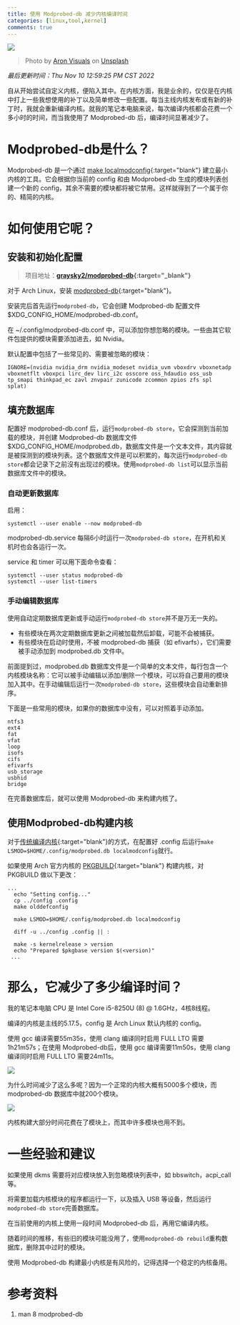 ```yaml
---
title: 使用 Modprobed-db 减少内核编译时间
categories: [linux,tool,kernel]
comments: true
---
```


<a data-fancybox="modprobed-db" href="../assets/img/post/modprobed-db/image01.jpg"><img src="../assets/img/post/modprobed-db/image01.jpg"></a>

> Photo by <a href="https://unsplash.com/@aronvisuals?utm_source=unsplash&utm_medium=referral&utm_content=creditCopyText">Aron Visuals</a> on <a href="https://unsplash.com/?utm_source=unsplash&utm_medium=referral&utm_content=creditCopyText">Unsplash</a>

*最后更新时间：Thu Nov 10 12:59:25 PM CST 2022*

自从开始尝试自定义内核，便陷入其中。在内核方面，我是业余的，仅仅是在内核中打上一些我想使用的补丁以及简单修改一些配置。每当主线内核发布或有新的补丁时，我就会重新编译内核。就我的笔记本电脑来说，每次编译内核都会花费一个多小时的时间，而当我使用了  Modprobed-db 后，编译时间显著减少了。

# Modprobed-db是什么？

Modprobed-db 是一个通过 [make localmodconfig](https://www.kernel.org/doc/html/latest/admin-guide/README.html?highlight=localmodconfig#configuring-the-kernel){:target="blank"} 建立最小内核的工具。它会根据你当前的 config 和由 Modprobed-db 生成的模块列表创建一个新的 config，其余不需要的模块都将被它禁用。这样就得到了一个属于你的、精简的内核。

# 如何使用它呢？

## 安装和初始化配置

> 项目地址：**[graysky2/modprobed-db](https://github.com/graysky2/modprobed-db){:target="_blank"}**  

对于 Arch Linux，安装 [modprobed-db](https://aur.archlinux.org/packages/modprobed-db){:target="blank"}。

安装完后首先运行`modprobed-db`，它会创建 Modprobed-db 配置文件 $XDG_CONFIG_HOME/modprobed-db.conf。

在 ~/.config/modprobed-db.conf 中，可以添加你想忽略的模块。一些由其它软件包提供的模块需要添加进去，如 Nvidia。

默认配置中包括了一些常见的、需要被忽略的模块：

```
IGNORE=(nvidia nvidia_drm nvidia_modeset nvidia_uvm vboxdrv vboxnetadp vboxnetflt vboxpci lirc_dev lirc_i2c osscore oss_hdaudio oss_usb tp_smapi thinkpad_ec zavl znvpair zunicode zcommon zpios zfs spl splat)
```

## 填充数据库

配置好 modprobed-db.conf 后，运行`modprobed-db store`，它会探测到当前加载的模块，并创建 Modprobed-db 数据库文件 $XDG_CONFIG_HOME/modprobed.db，数据库文件是一个文本文件，其内容就是被探测到的模块列表。这个数据库文件是可以积累的，每次运行`modprobed-db store`都会记录下之前沒有出现过的模块。使用`modprobed-db list`可以显示当前数据库文件中的模块。

### 自动更新数据库

启用：

```
systemctl --user enable --now modprobed-db
```

modprobed-db.service 每隔6小时运行一次`modprobed-db store`，在开机和关机时也会各运行一次。

service 和 timer 可以用下面命令查看：

```
systemctl --user status modprobed-db
systemctl --user list-timers
```

### 手动编辑数据库

使用自动定期数据库更新或手动运行`modprobed-db store`并不是万无一失的。

- 有些模块在两次定期数据库更新之间被加载然后卸载，可能不会被捕获。
- 有些模块在启动时使用，不被 modprobed-db 捕获（如 efivarfs），它们需要被手动添加到 modprobed.db 文件中。

前面提到过，modprobed.db 数据库文件是一个简单的文本文件，每行包含一个内核模块名称：它可以被手动编辑以添加/删除一个模块，可以将自己要用的模块加入其中。在手动编辑后运行一次`modprobed-db store`，这些模块会自动重新排序。

下面是一些常用的模块，如果你的数据库中没有，可以对照着手动添加。

```
ntfs3
ext4
fat
vfat
loop
isofs
cifs
efivarfs
usb_storage
usbhid
bridge
```

在完善数据库后，就可以使用 Modprobed-db 来构建内核了。

## 使用Modprobed-db构建内核

对于[传统编译内核](https://wiki.archlinux.org/title/Kernel/Traditional_compilation){:target="blank"}的方式，在配置好 .config 后运行`make LSMOD=$HOME/.config/modprobed.db localmodconfig`就行。

如果使用 Arch 官方内核的 [PKGBUILD](https://github.com/archlinux/svntogit-packages/blob/packages/linux/trunk/PKGBUILD){:target="blank"} 构建内核，对 PKGBUILD 做以下更改：

```
...
  echo "Setting config..."
  cp ../config .config
  make olddefconfig
  
  make LSMOD=$HOME/.config/modprobed.db localmodconfig
  
  diff -u ../config .config || :

  make -s kernelrelease > version
  echo "Prepared $pkgbase version $(<version)"
 ...
```

# 那么，它减少了多少编译时间？

我的笔记本电脑 CPU 是 Intel Core i5-8250U (8) @ 1.6GHz，4核8线程。

编译的内核是主线的5.17.5，config 是 Arch Linux 默认内核的 config。

使用 gcc 编译需要55m35s，使用 clang 编译同时启用 FULL LTO 需要1h21m57s；在使用 Modprobed-db后，使用 gcc 编译需要11m50s，使用 clang 编译同时启用 FULL LTO 需要24m11s。

<a data-fancybox="modprobed-db" href="../assets/img/post/modprobed-db/image02.jpeg"><img src="../assets/img/post/modprobed-db/image02.jpeg"></a>

为什么时间减少了这么多呢？因为一个正常的内核大概有5000多个模块，而 modprobed-db 数据库中就200个模块。

<a data-fancybox="modprobed-db" href="../assets/img/post/modprobed-db/image03.png"><img src="../assets/img/post/modprobed-db/image03.png"></a>

内核构建大部分时间花费在了模块上，而其中许多模块也用不到。

# 一些经验和建议

如果使用 dkms 需要将对应模块放入到忽略模块列表中，如 bbswitch，acpi_call 等。

将需要加载内核模块的程序都运行一下，以及插入 USB 等设备，然后运行`modprobed-db store`完善数据库。

在当前使用的内核上使用一段时间 Modprobed-db 后，再用它编译内核。

随着时间的推移，有些旧的模块可能没用了，使用`modprobed-db rebuild`重构数据库，删除其中过时的模块。

使用 Modprobed-db 构建最小内核是有风险的，记得选择一个稳定的内核备用。

# 参考资料

1. man 8 modprobed-db
